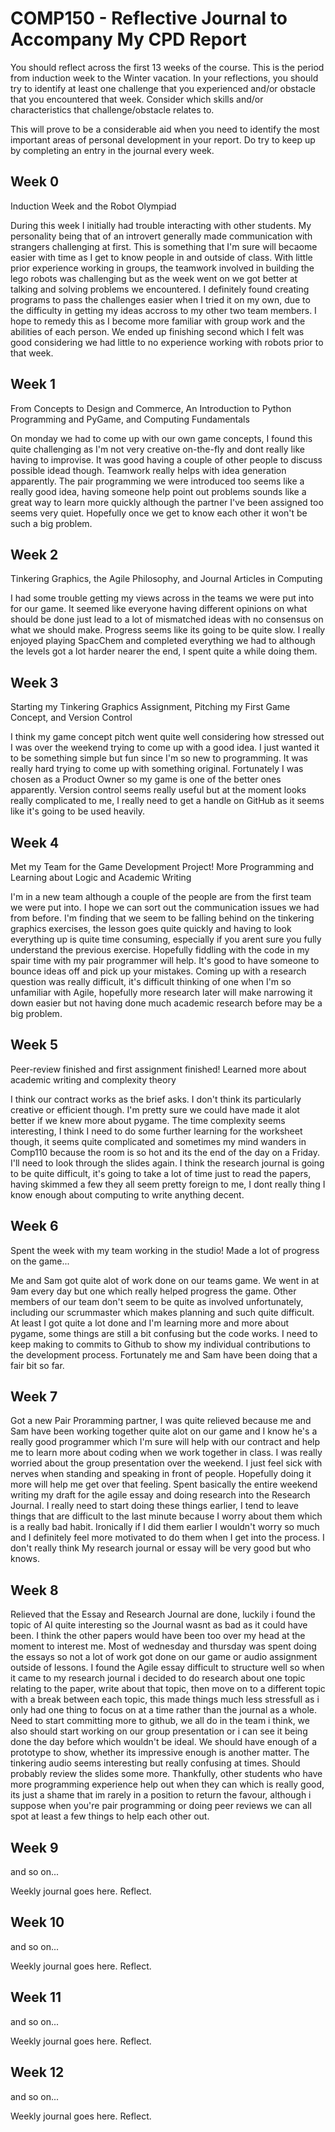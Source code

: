 # COMP150 - Reflective Journal to Accompany My CPD Report

You should reflect across the first 13 weeks of the course. This is the period from induction week to the Winter vacation. In your reflections, you should try to identify at least one challenge that you experienced and/or obstacle that you encountered that week. Consider which skills and/or characteristics that challenge/obstacle relates to. 

This will prove to be a considerable aid when you need to identify the most important areas of personal development in your report. Do try to keep up by completing an entry in the journal every week.

## Week 0

Induction Week and the Robot Olympiad

During this week I initially had trouble interacting with other students. My personality being that of an introvert generally made communication with strangers challenging at first. This is something that I'm sure will becaome easier with time as I get to know people in and outside of class. With little prior experience working in groups, the teamwork involved in building the lego robots was challenging but as the week went on we got better at talking and solving problems we encountered. I definitely found creating programs to pass the challenges easier when I tried it on my own, due to the difficulty in getting my ideas accross to my other two team members. I hope to remedy this as I become more familiar with group work and the abilities of each person. We ended up finishing second which I felt was good considering we had little to no experience working with robots prior to that week.

## Week 1

From Concepts to Design and Commerce, An Introduction to Python Programming and PyGame, and Computing Fundamentals

On monday we had to come up with our own game concepts, I found this quite challenging as I'm not very creative on-the-fly and dont really like having to improvise. It was good having a couple of other people to discuss possible idead though. Teamwork really helps with idea generation apparently.  The pair programming we were introduced too seems like a really good idea, having someone help point out problems sounds like a great way to learn more quickly although the partner I've been assigned too seems very quiet. Hopefully once we get to know each other it won't be such a big problem.

## Week 2

Tinkering Graphics, the Agile Philosophy, and Journal Articles in Computing

I had some trouble getting my views across in the teams we were put into for our game. It seemed like everyone having different opinions on what should be done just lead to a lot of mismatched ideas with no consensus on what we should make. Progress seems like its going to be quite slow. I really enjoyed playing SpacChem and completed everything we had to although the levels got a lot harder nearer the end, I spent quite a while doing them. 

## Week 3

Starting my Tinkering Graphics Assignment, Pitching my First Game Concept, and Version Control

I think my game concept pitch went quite well considering how stressed out I was over the weekend trying to come up with a good idea. I just wanted it to be something simple but fun since I'm so new to programming. It was really hard trying to come up with something original. Fortunately I was chosen as a Product Owner so my game is one of the better ones apparently. Version control seems really useful but at the moment looks really complicated to me, I really need to get a handle on GitHub as it seems like it's going to be used heavily. 

## Week 4

Met my Team for the Game Development Project! More Programming and Learning about Logic and Academic Writing

I'm in a new team although a couple of the people are from the first team we were put into. I hope we can sort out the communication issues we had from before. I'm finding that we seem to be falling behind on the tinkering graphics exercises, the lesson goes quite quickly and having to look everything up is quite time consuming, especially if you  arent sure you fully understand the previous exercise. Hopefully fiddling with the code in my spair time with my pair programmer will help. It's good to have someone to bounce ideas off and pick up your mistakes. Coming up with a research question was really difficult, it's difficult thinking of one when I'm so unfamiliar with Agile, hopefully more research later will make narrowing it down easier but not having done much academic research before may be a big problem.

## Week 5

Peer-review finished and first assignment finished! Learned more about academic writing and complexity theory

I think our contract works as the brief asks. I don't think its particularly creative or efficient though. I'm pretty sure we could have made it alot better if we knew more about pygame. The time complexity seems interesting, I think I need to do some further learning for the worksheet though, it seems quite complicated and sometimes my mind wanders in Comp110 because the room is so hot and its the end of the day on a Friday. I'll need to look through the slides again. I think the research journal is going to be quite difficult, it's going to take a lot of time just to read the papers, having skimmed a few they all seem pretty foreign to me, I dont really thing I know enough about computing to write anything decent. 

## Week 6

Spent the week with my team working in the studio! Made a lot of progress on the game...

Me and Sam got quite alot of work done on our teams game. We went in at 9am every day but one which really helped progress the game. Other members of our team don't seem to be quite as involved unfortunately, including our scrummaster which makes planning and such quite difficult. At least I got quite a lot done and I'm learning more and more about pygame, some things are still a bit confusing but the code works. I need to keep making to commits to Github to show my individual contributions to the development process. Fortunately me and Sam have been doing that a fair bit so far. 

## Week 7


Got a new Pair Proramming partner, I was quite relieved because me and Sam have been working together quite alot on our game and I know he's a really good programmer which I'm sure will help with our contract and help me to learn more about coding when we work together in class. I was really worried about the group presentation over the weekend. I just feel sick with nerves when standing and speaking in front of people. Hopefully doing it more will help me get over that feeling. Spent basically the entire weekend writing my draft for the agile essay and doing research into the Research Journal. I really need to start doing these things earlier, I tend to leave things that are difficult to the last minute because I worry about them which is a really bad habit. Ironically if I did them earlier I wouldn't worry so much and I definitely feel more motivated to do them when I get into the process. I don't really think My research journal or essay will be very good but who knows.

## Week 8

Relieved that the Essay and Research Journal are done, luckily i found the topic of AI quite interesting so the Journal wasnt as bad as it could have been. I think the other papers would have been too over my head at the moment to interest me. Most of  wednesday and thursday was spent doing the essays so not a lot of work got done on our game or audio assignment outside of lessons. I found the Agile essay difficult to structure well so when it came to my research journal i decided to do research about one topic relating to the paper, write about that topic, then move on to a different topic with a break between each topic, this made things much less stressfull as i only had one thing to focus on at a time rather than the journal as a whole. Need to start committing more to github, we all do in the team i think, we also should start working on our group presentation or i can see it being done the day before which wouldn't be ideal. We should have enough of a prototype to show, whether its impressive enough is another matter. The tinkering audio seems interesting but really confusing at times. Should probably review the slides some more. Thankfully, other students who have more programming experience help out when they can which is really good, its just a shame that im rarely in a position to return the favour, although i suppose when you're pair programming or doing peer reviews we can all spot at least a few things to help each other out.

## Week 9

and so on...

Weekly journal goes here. Reflect.

## Week 10

and so on...

Weekly journal goes here. Reflect.

## Week 11

and so on...

Weekly journal goes here. Reflect.

## Week 12

and so on...

Weekly journal goes here. Reflect.
